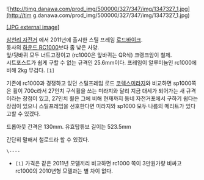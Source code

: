 ![http://timg.danawa.com/prod_img/500000/327/347/img/1347327_1.jpg](http://tim
g.danawa.com/prod_img/500000/327/347/img/1347327_1.jpg)

[[JPG external
image]](http://timg.danawa.com/prod_img/500000/327/347/img/1347327_1.jpg)

[삼천리 자전거](%EC%82%BC%EC%B2%9C%EB%A6%AC%20%EC%9E%90%EC%A0%84%EA%B1%B0.md) 에서
2011년에 출시한 스틸 프레임
[로드바이크](%EB%A1%9C%EB%93%9C%EB%B0%94%EC%9D%B4%ED%81%AC.md).  
동사의 [하운드 RC1000](%ED%95%98%EC%9A%B4%EB%93%9C%20RC1000.md)보다 좀 낮은 사양.  
앞/뒷바퀴 모두 너트고정이고 (rc1000은 앞바퀴는 QR식) 크랭크암이 철제.  
시트포스트가 쉽게 구할 수 없는 규격인 25.6mm이다. 프레임이 알루미늄인 rc1000에 비해 2kg 무겁다. `[1]`

기존에 rc1000과 경쟁하고 있던 스틸프레임 로드 [코렉스미라지](%EC%BD%94%EB%A0%89%EC%8A%A4%20%EB%AF%B8%EB%9D%BC%EC%A7%80.md)와 비교하면
sp1000쪽은 휠이 700c라서 27인치 구식휠을 쓰는 미라지와 달리 지금 대세가 되어가는 새 규격이라는 장점이 있고, 27인치 휠은 그에
비해 현재까지 동네 자전거포에서 구하기 쉽다는 장점이 있으니 스틸프레임을 선호한다면 미라지와 sp1000 모두 나름의 메리트가 있다고할 수
있겠다.

드롭아웃 간격은 130mm. 유효탑튜브 길이는 523.5mm

간단히 말해서 철로드라 할 수 있겠다.

`\----`

  * `[1]` 가격은 같은 2011년 모델끼리 비교하면 rc1000 쪽이 3만원가량 비싸고 rc1000의 2010년형 모델과는 별 차이 없다.

